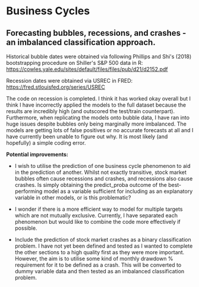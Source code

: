 # Business Cycles
## Forecasting bubbles, recessions, and crashes - an imbalanced classification approach.

Historical bubble dates were obtained via following Phillips and Shi's (2018) bootstrapping procedure on Shiller's S&P 500 data in R: https://cowles.yale.edu/sites/default/files/files/pub/d21/d2152.pdf
 
Recession dates were obtained via USREC in FRED: https://fred.stlouisfed.org/series/USREC
 
The code on recession is completed. I think it has worked okay overall but I think I have incorrectly applied the models to the full dataset because the results are incredibly high (and outscored the test/train counterpart). Furthermore, when replicating the models onto bubble data, I have ran into huge issues despite bubbles only being marginally more imbalanced. The models are getting lots of false positives or no accurate forecasts at all and I have currently been unable to figure out why. It is most likely (and hopefully) a simple coding error.

**Potential improvements:**

- I wish to utilise the prediction of one business cycle phenomenon to aid in the prediction of another. Whilst not exactly transitive, stock market bubbles often cause recessions and crashes, and recessions also cause crashes. Is simply obtaining the predict_proba outcome of the best-performing model as a variable sufficient for including as an explanatory variable in other models, or is this problematic?

- I wonder if there is a more efficient way to model for multiple targets which are not mutually exclusive. Currently, I have separated each phenomenon but would like to combine the code more effectively if possible.

- Include the prediction of stock market crashes as a binary classification problem. I have not yet been defined and tested as I wanted to complete the other sections to a high quality first as they were more important. However, the aim is to utilise some kind of monthly drawdown % requirement for it to be defined as a crash. This will be converted to dummy variable data and then tested as an imbalanced classification problem.
 
